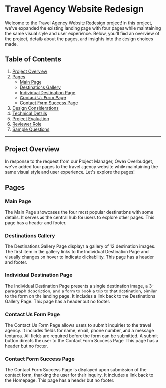 # Travel Agency Website Redesign

Welcome to the Travel Agency Website Redesign project! In this project, we've expanded the existing landing page with four pages while maintaining the same visual style and user experience. Below, you'll find an overview of the project, details about the pages, and insights into the design choices made.

## Table of Contents
1. [Project Overview](#project-overview)
2. [Pages](#pages)
   - [Main Page](#main-page)
   - [Destinations Gallery](#destinations-gallery)
   - [Individual Destination Page](#individual-destination-page)
   - [Contact Us Form Page](#contact-us-form-page)
   - [Contact Form Success Page](#contact-form-success-page)
3. [Design Considerations](#design-considerations)
4. [Technical Details](#technical-details)
5. [Project Evaluation](#project-evaluation)
6. [Reviewer Role](#reviewer-role)
7. [Sample Questions](#sample-questions)

---

## Project Overview <a name="project-overview"></a>

In response to the request from our Project Manager, Owen Overbudget, we've added four pages to the travel agency website while maintaining the same visual style and user experience. Let's explore the pages!

## Pages <a name="pages"></a>

### Main Page <a name="main-page"></a>

The Main Page showcases the four most popular destinations with some details. It serves as the central hub for users to explore other pages. This page has a header and footer.

### Destinations Gallery <a name="destinations-gallery"></a>

The Destinations Gallery Page displays a gallery of 12 destination images. The first item in the gallery links to the Individual Destination Page and visually changes on hover to indicate clickability. This page has a header and footer.

### Individual Destination Page <a name="individual-destination-page"></a>

The Individual Destination Page presents a single destination image, a 3-paragraph description, and a form to book a trip to that destination, similar to the form on the landing page. It includes a link back to the Destinations Gallery Page. This page has a header but no footer.

### Contact Us Form Page <a name="contact-us-form-page"></a>

The Contact Us Form Page allows users to submit inquiries to the travel agency. It includes fields for name, email, phone number, and a message textarea. All fields are required before the form can be submitted. A submit button directs the user to the Contact Form Success Page. This page has a header but no footer.

### Contact Form Success Page <a name="contact-form-success-page"></a>

The Contact Form Success Page is displayed upon submission of the contact form, thanking the user for their inquiry. It includes a link back to the Homepage. This page has a header but no footer.

